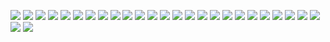 ![](./image/01-SpringSecurity课程介绍.png)
![](./image/02-SpringSecurity基本原理.png)
![](./image/03-入门案例.png)
![](./image/04-web权限方案-认证-设置用户名和密码.png)
![](./image/05-web权限方案-认证-查询数据库认证.png)
![](./image/06-web权限方案-认证-自定义登录页面.png)
![](./image/07-web权限方案-基于角色或权限的访问控制.png)
![](./image/08-web权限方案-配置403访问页面.png)
![](./image/09-web权限方案-注解使用.png)
![](./image/10-web权限方案-用户注销.png)
![](./image/11-web权限方案-记住用户流程.png)
![](./image/12-web权限方案-记住用户实现.png)
![](./image/13-微服务权限方案-实现过程分析.png)
![](./image/14-微服务权限方案-数据模型.png)
![](./image/15-微服务权限方案-案例技术介绍.png)
![](./image/16-微服务权限方案-搭建项目工程.png)
![](./image/17-微服务权限方案-编写代码（权限工具类）.png)
![](./image/18-微服务权限方案-启动redis和nacos.png)
![](./image/19-微服务权限方案-编写代码（认证和授权过滤器）.png)
![](./image/20-微服务权限方案-编写代码（核心配置类）.png)
![](./image/21-微服务权限方案-编写代码（UserDetailsService）.png)
![](./image/22-微服务权限方案-权限模块（代码说明）.png)
![](./image/23-SpringSecurity原理（认证流程）.png)
![](./image/23-认证流程.jpg)
![](./image/24-SpringSecurity原理（权限访问流程）.png)
![](./image/24-认证流程中各核心类和接口的关系图.jpg)
![](./image/25-SpringSecurity原理-请求间共享认证信息.png)